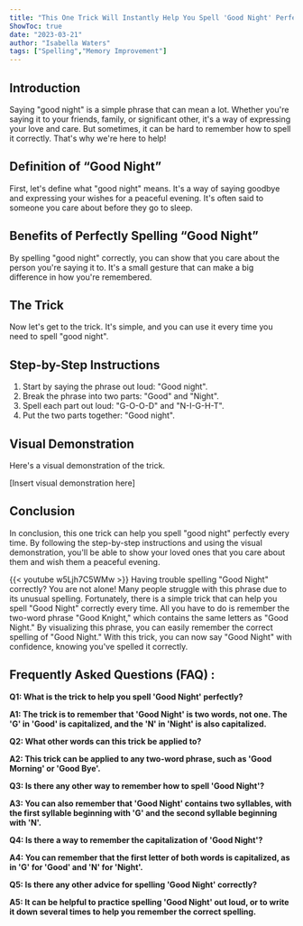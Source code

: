 ```yaml
---
title: "This One Trick Will Instantly Help You Spell 'Good Night' Perfectly Every Time!"
ShowToc: true 
date: "2023-03-21"
author: "Isabella Waters" 
tags: ["Spelling","Memory Improvement"]
---
```

## Introduction 
Saying "good night" is a simple phrase that can mean a lot. Whether you're saying it to your friends, family, or significant other, it's a way of expressing your love and care. But sometimes, it can be hard to remember how to spell it correctly. That's why we're here to help! 

## Definition of “Good Night”
First, let's define what "good night" means. It's a way of saying goodbye and expressing your wishes for a peaceful evening. It's often said to someone you care about before they go to sleep. 

## Benefits of Perfectly Spelling “Good Night”
By spelling "good night" correctly, you can show that you care about the person you're saying it to. It's a small gesture that can make a big difference in how you're remembered. 

## The Trick
Now let's get to the trick. It's simple, and you can use it every time you need to spell "good night". 

## Step-by-Step Instructions
1. Start by saying the phrase out loud: "Good night".
2. Break the phrase into two parts: "Good" and "Night".
3. Spell each part out loud: "G-O-O-D" and "N-I-G-H-T".
4. Put the two parts together: "Good night".

## Visual Demonstration
Here's a visual demonstration of the trick. 

[Insert visual demonstration here]

## Conclusion 
In conclusion, this one trick can help you spell "good night" perfectly every time. By following the step-by-step instructions and using the visual demonstration, you'll be able to show your loved ones that you care about them and wish them a peaceful evening.

{{< youtube w5Ljh7C5WMw >}} 
Having trouble spelling "Good Night" correctly? You are not alone! Many people struggle with this phrase due to its unusual spelling. Fortunately, there is a simple trick that can help you spell "Good Night" correctly every time. All you have to do is remember the two-word phrase "Good Knight," which contains the same letters as "Good Night." By visualizing this phrase, you can easily remember the correct spelling of "Good Night." With this trick, you can now say "Good Night" with confidence, knowing you've spelled it correctly.

## Frequently Asked Questions (FAQ) :
**Q1: What is the trick to help you spell 'Good Night' perfectly?**

**A1: The trick is to remember that 'Good Night' is two words, not one. The 'G' in 'Good' is capitalized, and the 'N' in 'Night' is also capitalized.**

**Q2: What other words can this trick be applied to?**

**A2: This trick can be applied to any two-word phrase, such as 'Good Morning' or 'Good Bye'.**

**Q3: Is there any other way to remember how to spell 'Good Night'?**

**A3: You can also remember that 'Good Night' contains two syllables, with the first syllable beginning with 'G' and the second syllable beginning with 'N'.**

**Q4: Is there a way to remember the capitalization of 'Good Night'?**

**A4: You can remember that the first letter of both words is capitalized, as in 'G' for 'Good' and 'N' for 'Night'.**

**Q5: Is there any other advice for spelling 'Good Night' correctly?**

**A5: It can be helpful to practice spelling 'Good Night' out loud, or to write it down several times to help you remember the correct spelling.**





